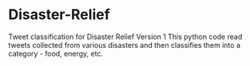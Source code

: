 # Disaster-Relief
Tweet classification for Disaster Relief
Version 1
This python code read tweets collected from various disasters and then classifies them into a category - food, energy, etc.
